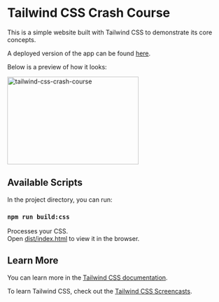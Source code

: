 # Tailwind CSS Crash Course

This is a simple website built with Tailwind CSS to demonstrate its core concepts.

A deployed version of the app can be found [here](https://bmuthoga.github.io/tailwind-css-crash-course/).

Below is a preview of how it looks:

<img src="https://i.ibb.co/K5Pqn2N/tailwind-css-crash-course.gif" width="300" height="200" alt="tailwind-css-crash-course" />

## Available Scripts

In the project directory, you can run:

### `npm run build:css`

Processes your CSS.<br />
Open [dist/index.html](dist/index.html) to view it in the browser.

## Learn More

You can learn more in the [Tailwind CSS documentation](https://tailwindcss.com/docs/).

To learn Tailwind CSS, check out the [Tailwind CSS Screencasts](https://tailwindcss.com/screencasts/).
